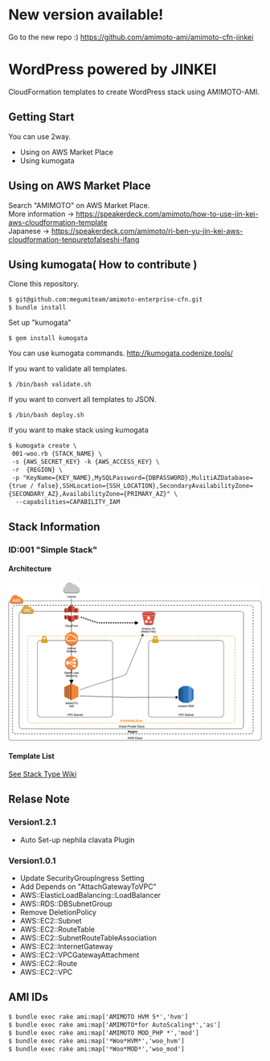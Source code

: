# New version available!

Go to the new repo :)
https://github.com/amimoto-ami/amimoto-cfn-jinkei

# WordPress powered by JINKEI
CloudFormation templates to create WordPress stack using AMIMOTO-AMI.

## Getting Start
You can use 2way.

+ Using on AWS Market Place
+ Using kumogata

## Using on AWS Market Place
Search "AMIMOTO" on AWS Market Place.  
More information -> https://speakerdeck.com/amimoto/how-to-use-jin-kei-aws-cloudformation-template  
Japanese -> https://speakerdeck.com/amimoto/ri-ben-yu-jin-kei-aws-cloudformation-tenpuretofalseshi-ifang

## Using kumogata( How to contribute )
Clone this repository.
```
$ git@github.com:megumiteam/amimoto-enterprise-cfn.git
$ bundle install
```

Set up "kumogata"
```
$ gem install kumogata
```

You can use kumogata commands.
http://kumogata.codenize.tools/

If you want to validate all templates.
```
$ /bin/bash validate.sh
```

If you want to convert all templates to JSON.
```
$ /bin/bash deploy.sh
```

If you want to make stack using kumogata
```
$ kumogata create \
 001-woo.rb {STACK_NAME} \
 -s {AWS_SECRET_KEY} -k {AWS_ACCESS_KEY} \
 -r  {REGION} \
 -p "KeyName={KEY_NAME},MySQLPassword={DBPASSWORD},MulitiAZDatabase={true / false},SSHLocation={SSH_LOCATION},SecondaryAvailabilityZone={SECONDARY_AZ},AvailabilityZone={PRIMARY_AZ}" \
  --capabilities=CAPABILITY_IAM
```

## Stack Information
### ID:001 "Simple Stack"
#### Architecture
![](./img/stack001.png)

#### Template List
[See Stack Type Wiki](https://github.com/amimoto-ami/amimoto-enterprise-cfn/wiki/Stack-Type)


## Relase Note
### Version1.2.1
- Auto Set-up nephila clavata Plugin

### Version1.0.1
- Update SecurityGroupIngress Setting
- Add Depends on "AttachGatewayToVPC"
 - AWS::ElasticLoadBalancing::LoadBalancer
 - AWS::RDS::DBSubnetGroup
- Remove DeletionPolicy
 - AWS::EC2::Subnet
 - AWS::EC2::RouteTable
 - AWS::EC2::SubnetRouteTableAssociation
 - AWS::EC2::InternetGateway
 - AWS::EC2::VPCGatewayAttachment
 - AWS::EC2::Route
 - AWS::EC2::VPC

## AMI IDs

```
$ bundle exec rake ami:map['AMIMOTO HVM 5*','hvm']
$ bundle exec rake ami:map['AMIMOTO*for AutoScaling*','as']
$ bundle exec rake ami:map['AMIMOTO MOD_PHP *','mod']
$ bundle exec rake ami:map['*Woo*HVM*','woo_hvm']
$ bundle exec rake ami:map['*Woo*MOD*','woo_mod']
```
